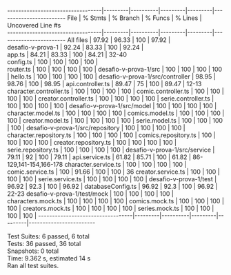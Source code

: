 ----------------------------------|---------|----------|---------|---------|------------------------
File                              | % Stmts | % Branch | % Funcs | % Lines | Uncovered Line #s      
----------------------------------|---------|----------|---------|---------|------------------------
All files                         |   97.92 |    96.33 |     100 |   97.92 |                        
 desafio-v-prova-1                |   92.24 |    83.33 |     100 |   92.24 |                        
  app.ts                          |   84.21 |    83.33 |     100 |   84.21 | 32-40                  
  config.ts                       |     100 |      100 |     100 |     100 |                        
  router.ts                       |     100 |      100 |     100 |     100 | 
 desafio-v-prova-1/src            |     100 |      100 |     100 |     100 | 
  hello.ts                        |     100 |      100 |     100 |     100 | 
 desafio-v-prova-1/src/controller |   98.95 |    98.76 |     100 |   98.95 | 
  api.controller.ts               |   89.47 |       75 |     100 |   89.47 | 12-13
  character.controller.ts         |     100 |      100 |     100 |     100 | 
  comic.controller.ts             |     100 |      100 |     100 |     100 | 
  creator.controller.ts           |     100 |      100 |     100 |     100 | 
  serie.controller.ts             |     100 |      100 |     100 |     100 | 
 desafio-v-prova-1/src/model      |     100 |      100 |     100 |     100 | 
  character.model.ts              |     100 |      100 |     100 |     100 | 
  comics.model.ts                 |     100 |      100 |     100 |     100 | 
  creator.model.ts                |     100 |      100 |     100 |     100 | 
  serie.model.ts                  |     100 |      100 |     100 |     100 | 
 desafio-v-prova-1/src/repository |     100 |      100 |     100 |     100 | 
  character.repository.ts         |     100 |      100 |     100 |     100 | 
  comics.repository.ts            |     100 |      100 |     100 |     100 | 
  creator.repository.ts           |     100 |      100 |     100 |     100 | 
  serie.repository.ts             |     100 |      100 |     100 |     100 | 
 desafio-v-prova-1/src/service    |   79.11 |       92 |     100 |   79.11 | 
  api.service.ts                  |   61.82 |    85.71 |     100 |   61.82 | 86-129,141-154,166-178
  character.service.ts            |     100 |      100 |     100 |     100 | 
  comic.service.ts                |     100 |    91.66 |     100 |     100 | 36
  creator.service.ts              |     100 |      100 |     100 |     100 | 
  serie.service.ts                |     100 |      100 |     100 |     100 | 
 desafio-v-prova-1/test           |   96.92 |     92.3 |     100 |   96.92 | 
  databaseConfig.ts               |   96.92 |     92.3 |     100 |   96.92 | 22-23
 desafio-v-prova-1/test/mock      |     100 |      100 |     100 |     100 | 
  characters.mock.ts              |     100 |      100 |     100 |     100 | 
  comics.mock.ts                  |     100 |      100 |     100 |     100 | 
  creators.mock.ts                |     100 |      100 |     100 |     100 | 
  series.mock.ts                  |     100 |      100 |     100 |     100 | 
----------------------------------|---------|----------|---------|---------|------------------------

Test Suites: 6 passed, 6 total\
Tests:       36 passed, 36 total\
Snapshots:   0 total\
Time:        9.362 s, estimated 14 s\
Ran all test suites.
